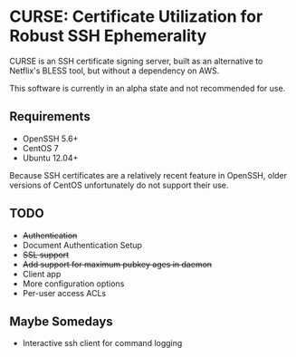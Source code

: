 # CURSE: Certificate Utilization for Robust SSH Ephemerality

CURSE is an SSH certificate signing server, built as an alternative to Netflix's BLESS tool, but without a dependency on AWS.

This software is currently in an alpha state and not recommended for use.

Requirements
------------
* OpenSSH 5.6+  
* CentOS 7
* Ubuntu 12.04+

Because SSH certificates are a relatively recent feature in OpenSSH, older versions of CentOS unfortunately do not support their use.

TODO
----
* ~~Authentication~~
* Document Authentication Setup
* ~~SSL support~~
* ~~Add support for maximum pubkey ages in daemon~~
* Client app
* More configuration options
* Per-user access ACLs

Maybe Somedays
--------------
* Interactive ssh client for command logging
